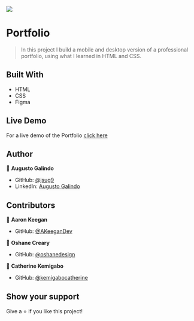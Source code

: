 ![](https://img.shields.io/badge/Microverse-blueviolet)

# Portfolio

> In this project I build a mobile and desktop version of a professional portfolio, using what I learned in HTML and CSS.


## Built With

- HTML
- CSS
- Figma

## Live Demo

For a live demo of the Portfolio [click here](https://jsug9.github.io/Portfolio/)

## Author

👤 **Augusto Galindo**

- GitHub: [@jsug9](https://github.com/jsug9)
- LinkedIn: [Augusto Galindo](https://www.linkedin.com/in/augustogalindo/)

## Contributors

👤 **Aaron Keegan**

- GitHub: [@AKeeganDev](https://github.com/AKeeganDev)

👤 **Oshane Creary**

- GitHub: [@oshanedesign](https://github.com/oshanedesign)

👤 **Catherine Kemigabo**

- GitHub: [@kemigabocatherine](https://github.com/kemigabocatherine)

## Show your support

Give a ⭐️ if you like this project!
